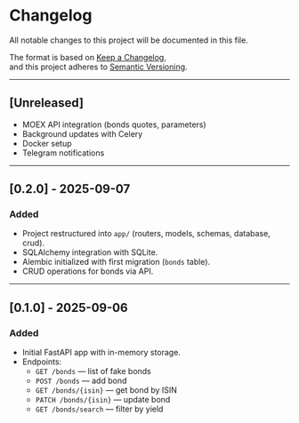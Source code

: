 # Changelog
All notable changes to this project will be documented in this file.

The format is based on [Keep a Changelog](https://keepachangelog.com/en/1.1.0/),  
and this project adheres to [Semantic Versioning](https://semver.org/spec/v2.0.0.html).

---

## [Unreleased]
- MOEX API integration (bonds quotes, parameters)
- Background updates with Celery
- Docker setup
- Telegram notifications

---

## [0.2.0] - 2025-09-07
### Added
- Project restructured into `app/` (routers, models, schemas, database, crud).
- SQLAlchemy integration with SQLite.
- Alembic initialized with first migration (`bonds` table).
- CRUD operations for bonds via API.

---

## [0.1.0] - 2025-09-06
### Added
- Initial FastAPI app with in-memory storage.
- Endpoints:
  - `GET /bonds` — list of fake bonds
  - `POST /bonds` — add bond
  - `GET /bonds/{isin}` — get bond by ISIN
  - `PATCH /bonds/{isin}` — update bond
  - `GET /bonds/search` — filter by yield
